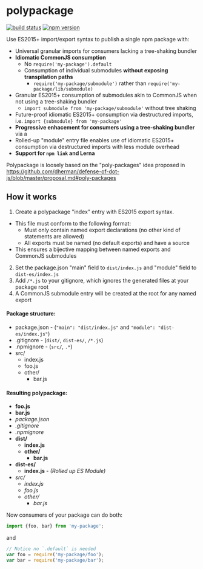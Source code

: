 # polypackage

[![build status][build-badge]][build-href]
[![npm version][npm-badge]][npm-href]

Use ES2015+ import/export syntax to publish a single npm package with:
* Universal granular imports for consumers lacking a tree-shaking bundler
 * **Idiomatic CommonJS consumption**
    * No `require('my-package').default`
    * Consumption of individual submodules **without exposing transpilation paths**
      * `require('my-package/submodule')` rather than `require('my-package/lib/submodule)`
 * Granular ES2015+ consumption of submodules akin to CommonJS when not using a tree-shaking bundler
      * `import submodule from 'my-package/submodule'` without tree shaking
 * Future-proof idiomatic ES2015+ consumption via destructured imports, i.e. `import {submodule} from 'my-package'`
* **Progressive enhacement for consumers using a tree-shaking bundler** via a 
 * Rolled-up "module" entry file enables use of idiomatic ES2015+ consumption via destructured imports with less module overhead
* **Support for `npm link` and Lerna**

Polypackage is loosely based on the "poly-packages" idea proposed in https://github.com/dherman/defense-of-dot-js/blob/master/proposal.md#poly-packages

## How it works

1. Create a polypackage "index" entry with ES2015 export syntax.
 - This file must conform to the following format:
    - Must only contain named export declarations (no other kind of statements are allowed)
    - All exports must be named (no default exports) and have a source
 - This ensures a bijective mapping between named exports and CommonJS submodules
2. Set the package.json "main" field to `dist/index.js` and "module" field to `dist-es/index.js`
3. Add `/*.js` to your gitignore, which ignores the generated files at your package root
4. A CommonJS submodule entry will be created at the root for any named export

#### Package structure:

* package.json - (`"main": "dist/index.js"` and `"module": "dist-es/index.js"`)
* .gitignore - (`dist/`, `dist-es/`, `/*.js`)
* .npmignore - (`src/`, `.*`)
* src/
  * index.js
  * foo.js
  * other/
    * bar.js

#### Resulting polypackage:

* **foo.js**
* **bar.js**
* *package.json*
* *.gitignore*
* *.npmignore*
* **dist/**
  * **index.js**
  * **other/**
    * **bar.js**
* **dist-es/**
  * **index.js** - *(Rolled up ES Module)*
* *src/*
  * *index.js*
  * *foo.js*
  * *other/*
    * *bar.js*

Now consumers of your package can do both:
```js
import {foo, bar} from 'my-package';
```

and

```js
// Notice no `.default` is needed
var foo = require('my-package/foo');
var bar = require('my-package/bar');
```

[build-badge]: https://travis-ci.org/rtsao/polypackage.svg?branch=master
[build-href]: https://travis-ci.org/rtsao/polypackage
[npm-badge]: https://badge.fury.io/js/polypackage-core.svg
[npm-href]: https://www.npmjs.com/package/polypackage-core
